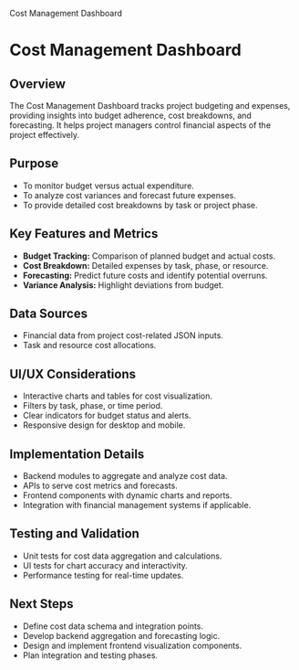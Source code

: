 Cost Management Dashboard



# Cost Management Dashboard

## Overview

The Cost Management Dashboard tracks project budgeting and expenses, providing insights into budget adherence, cost breakdowns, and forecasting. It helps project managers control financial aspects of the project effectively.

## Purpose

* To monitor budget versus actual expenditure.
* To analyze cost variances and forecast future expenses.
* To provide detailed cost breakdowns by task or project phase.

## Key Features and Metrics

* **Budget Tracking:** Comparison of planned budget and actual costs.
* **Cost Breakdown:** Detailed expenses by task, phase, or resource.
* **Forecasting:** Predict future costs and identify potential overruns.
* **Variance Analysis:** Highlight deviations from budget.

## Data Sources

* Financial data from project cost-related JSON inputs.
* Task and resource cost allocations.

## UI/UX Considerations

* Interactive charts and tables for cost visualization.
* Filters by task, phase, or time period.
* Clear indicators for budget status and alerts.
* Responsive design for desktop and mobile.

## Implementation Details

* Backend modules to aggregate and analyze cost data.
* APIs to serve cost metrics and forecasts.
* Frontend components with dynamic charts and reports.
* Integration with financial management systems if applicable.

## Testing and Validation

* Unit tests for cost data aggregation and calculations.
* UI tests for chart accuracy and interactivity.
* Performance testing for real-time updates.

## Next Steps

* Define cost data schema and integration points.
* Develop backend aggregation and forecasting logic.
* Design and implement frontend visualization components.
* Plan integration and testing phases.